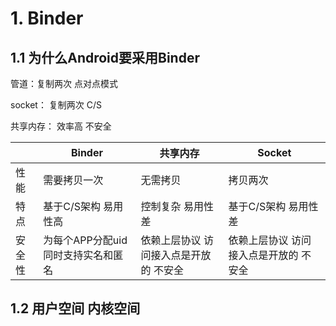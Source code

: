 # 1. Binder

## 1.1 为什么Android要采用Binder

管道：复制两次 点对点模式

socket： 复制两次 C/S

共享内存： 效率高 不安全

|        | Binder                              | 共享内存                               | Socket                                 |
| ------ | ----------------------------------- | -------------------------------------- | -------------------------------------- |
| 性能   | 需要拷贝一次                        | 无需拷贝                               | 拷贝两次                               |
| 特点   | 基于C/S架构 易用性高                | 控制复杂 易用性差                      | 基于C/S架构 易用性差                   |
| 安全性 | 为每个APP分配uid 同时支持实名和匿名 | 依赖上层协议 访问接入点是开放的 不安全 | 依赖上层协议 访问接入点是开放的 不安全 |

## 1.2 用户空间 内核空间

